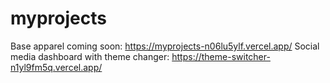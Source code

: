 # myprojects
Base apparel coming soon:   https://myprojects-n06lu5ylf.vercel.app/
Social media dashboard with theme changer:  https://theme-switcher-n1yl9fm5q.vercel.app/
